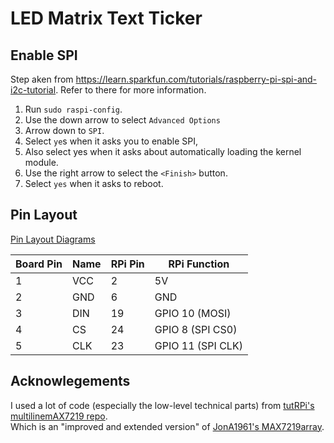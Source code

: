 # LED Matrix Text Ticker

## Enable SPI
Step aken from https://learn.sparkfun.com/tutorials/raspberry-pi-spi-and-i2c-tutorial. Refer to there for more information.

1. Run `sudo raspi-config`.  
2. Use the down arrow to select `Advanced Options`  
3. Arrow down to `SPI`.  
4. Select `ye`s when it asks you to enable SPI,  
5. Also select yes when it asks about automatically loading the kernel module.  
6. Use the right arrow to select the `<Finish>` button.  
7. Select `yes` when it asks to reboot.  

## Pin Layout
[Pin Layout Diagrams](https://pinout.xyz)

| Board Pin | Name | RPi Pin | RPi Function      |
|-----------|------|---------|-------------------|
| 1         | VCC  | 2       | 5V                |
| 2         | GND  | 6       | GND               |
| 3         | DIN  | 19      | GPIO 10 (MOSI)    |
| 4         | CS   | 24      | GPIO 8 (SPI CS0)  |
| 5         | CLK  | 23      | GPIO 11 (SPI CLK) |



## Acknowlegements
I used a lot of code (especially the low-level technical parts) from [tutRPi's multilinemAX7219 repo](https://github.com/tutRPi/multilineMAX7219).  
Which is an "improved and extended version" of [JonA1961's MAX7219array]( https://github.com/JonA1961/MAX7219array).  
